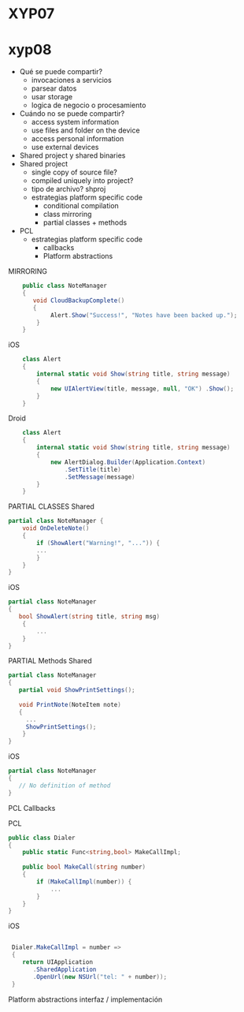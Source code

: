 # XYP07

# xyp08

 - Qué se puede compartir?
 	- invocaciones a servicios
 	- parsear datos
 	- usar storage
 	- logica de negocio o procesamiento 	
- Cuándo no se puede compartir?
	- access system information 
	- use files and folder on the device
	- access personal information
	- use external devices
- Shared project y shared binaries
- Shared project
	- single copy of source file?
	- compiled uniquely into project?
	- tipo de archivo? shproj
	- estrategias platform specific code
		- conditional compilation
		- class mirroring
		- partial classes + methods
- PCL
	- estrategias platform specific code
		- callbacks
		- Platform abstractions

MIRRORING
		
```csharp
	public class NoteManager 
	{	   void CloudBackupComplete() 
	   {      		Alert.Show("Success!", "Notes have been backed up.");
		} 
	}
```
iOS

```csharp
	class Alert 
	{		internal static void Show(string title, string message) 
		{			new UIAlertView(title, message, null, "OK") .Show();		} 
	}
```
Droid

```csharp
	class Alert 
	{		internal static void Show(string title, string message) 
		{			new AlertDialog.Builder(Application.Context) 
				.SetTitle(title)				.SetMessage(message)		}
	}
```	


PARTIAL CLASSES
Shared

```csharp
partial class NoteManager {	void OnDeleteNote() 
	{		if (ShowAlert("Warning!", "...")) {		... 	
		}	} 
}
```	

iOS

```csharp
partial class NoteManager{   bool ShowAlert(string title, string msg) 
  	{		... 
	}}
```	

PARTIAL Methods
Shared

```csharp
partial class NoteManager 
{   partial void ShowPrintSettings();
      void PrintNote(NoteItem note) 
   {     ...     ShowPrintSettings();	} 
}
```	

iOS

```csharp
partial class NoteManager 
{   // No definition of method}
```	

PCL
Callbacks

PCL

```csharp
public class Dialer{	public static Func<string,bool> MakeCallImpl;	
	public bool MakeCall(string number) 
	{  		if (MakeCallImpl(number)) {			... 
		}	} 
}

```	

iOS


```csharp

 Dialer.MakeCallImpl = number => 
 {  	return UIApplication       .SharedApplication
       .OpenUrl(new NSUrl("tel: " + number));
 }

```	

Platform abstractions
interfaz / implementación